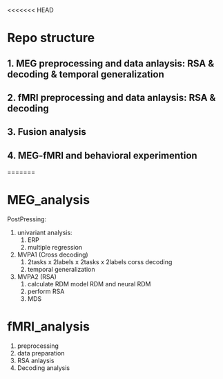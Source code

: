<<<<<<< HEAD
# Repo structure
 ## 1. MEG preprocessing and data anlaysis: RSA & decoding & temporal generalization
 ## 2. fMRI preprocessing and data anlaysis: RSA & decoding
 ## 3. Fusion analysis
 ## 4. MEG-fMRI and behavioral experimention
=======
# MEG_analysis
PostPressing:
1. univariant analysis:
    1. ERP 
    2. multiple regression
2. MVPA1 (Cross decoding)
    1. 2tasks x 2labels x 2tasks x 2labels corss decoding
    2. temporal generalization
3. MVPA2 (RSA)
    1. calculate RDM
        model RDM and neural RDM
    2. perform RSA
    3. MDS
# fMRI_analysis
1. preprocessing
2. data preparation
3. RSA anlaysis
4. Decoding analysis
